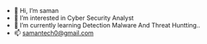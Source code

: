 - 👋 Hi, I’m saman
- 👀 I’m interested in Cyber Security Analyst
- 🌱 I’m currently learning Detection Malware And Threat Huntting..
- 📫 samantech0@gmail.com

<!---
Kian-sos/Kian-sos is a ✨ special ✨ repository because its `README.md` (this file) appears on your GitHub profile.
You can click the Preview link to take a look at your changes.
--->
